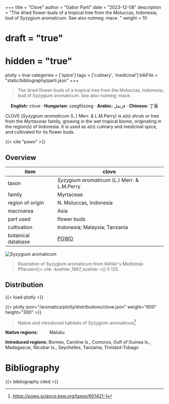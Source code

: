 +++
title = "Clove"
author = "Gabor Parti"
date = "2023-12-08"
description = "The dried flower-buds of a tropical tree from the Moluccas, Indonesia; bud of Syzygium aromaticum. See also nutmeg; mace. "
weight = 10
# draft = "true"
# hidden = "true"
plotly = true
categories = ['spice']
tags = ['culinary', 'medicinal']
bibFile = "static/bibliography/parti.json"
+++

>The dried flower-buds of a tropical tree from the Moluccas, Indonesia; bud of Syzygium aromaticum. See also nutmeg; mace. 

<center>

**English:** clove · **Hungarian:** szegfűszeg · **Arabic:** <span class="arabic-text" dir="rtl">قرنفل</span> · **Chinese:** <span class="traditional-chinese-text">丁香</span>

</center>

CLOVE (*Syzygium aromaticum* (L.) Merr. & L.M.Perry) is a(n) shrub or tree from the *Myrtaceae* family, growing in the wet tropical biome, originating in the region(s) of Indonesia. It is used as a(n) culinary and medicinal spice, and cultivated for its flower buds.

{{< cite "powo" >}}

## Overview

|       item       |                       clove                       |
|------------------|---------------------------------------------------|
|       taxon      |    *Syzygium aromaticum* (L.) Merr. & L.M.Perry   |
|      family      |                     Myrtaceae                     |
| region of origin |               N. Moluccas, Indonesia              |
|     macroarea    |                        Asia                       |
|     part used    |                    flower buds                    |
|    cultivation   |           Indonesia; Malaysia; Tanzania           |
|botanical database|[POWO](https://powo.science.kew.org/taxon/601421-1)|

![Syzygium aromaticum](/images/illustrations/clove.png?width=40rem "Illustration of Syzygium aromaticum from Köhler's Medizinal-Pflanzen")

>Illustration of Syzygium aromaticum from Köhler's Medizinal-Pflanzen{{< cite -koehler_1887_koehler >}} II 125.

## Distribution

{{< load-plotly >}}

{{< plotly json="/aromatica/plotly/distributions/clove.json" weight="600" height="300" >}}

>Native and introduced habitats of Syzygium aromaticum[^powo]

[^powo]: https://powo.science.kew.org/taxon/601421-1

<p style="text-align:left;">

**Native regions:** &ensp; &ensp; &ensp; Maluku

**Introduced regions:** Borneo, Caroline Is., Comoros, Gulf of Guinea Is., Madagascar, Nicobar Is., Seychelles, Tanzania, Trinidad-Tobago

</p>



# Bibliography

{{< bibliography cited >}}

